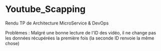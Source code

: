 # Youtube_Scapping

Rendu TP de Architecture MicroService & DevOps

Problèmes : Malgré une bonne lecture de l'ID des vidéo, il ne change pas les données récupérées la première fois (la seconde ID renvoie la même chose)
